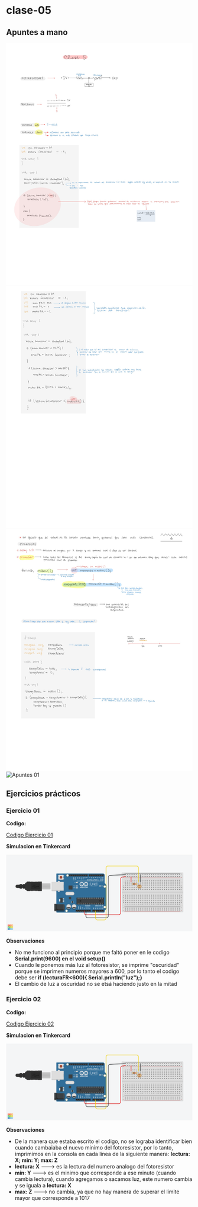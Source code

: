 # clase-05

## Apuntes a mano

![Apuntes 01](./apuntes_clase5_1.jpg)
![Apuntes 01](./apuntes_clase5_2.jpg)
![Apuntes 01](./apuntes_clase5_3.jpg)
![Apuntes 01](./apuntes_clase5_4.jpg)

## Ejercicios prácticos

### Ejercicio 01

**Codigo:**

[Codigo Ejercicio 01](./codigo_ej01_clase05/codigo_ej01_clase05.ino)

**Simulacion en Tinkercard**

![Simulación 01](./simulacion_ej01_clase05.png)

**Observaciones**
* No me funciono al principio porque me faltó poner en le codigo **Serial.print(9600) en el void setup()**
* Cuando le ponemos más luz al fotoresistor, se imprime "oscuridad" porque se imprimen numeros mayores a 600, por lo tanto el codigo debe ser **if (lecturaFR<600){ Serial.printIn("luz");}**
* El cambio de luz a oscuridad no se etsá haciendo justo en la mitad

### Ejercicio 02

**Codigo:**

[Codigo Ejercicio 02](./codigo_ej02_clase05/codigo_ej02_clase05.ino)

**Simulacion en Tinkercard**

![Simulación 02](./simulacion_ej02_clase05.png)

**Observaciones**
* De la manera que estaba escrito el codigo, no se lograba identificar bien cuando cambaiaba el nuevo minimo del fotoresistor, por lo tanto, imprimimos en la consola en cada linea de la siguiente manera: **lectura: X; min: Y; max: Z**
* **lectura: X** ---> es la lectura del numero analogo del fotoresistor
* **min: Y** ---> es el minimo que corresponde a ese minuto (cuando cambia lectura), cuando agregamos o sacamos luz, este numero cambia y se iguala a **lectura: X**
* **max: Z** ---> no cambia, ya que no hay manera de superar el limite mayor que corresponde a 1017


